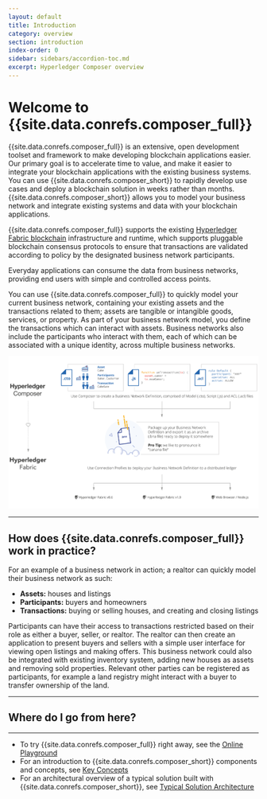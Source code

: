 ```yaml
---
layout: default
title: Introduction
category: overview
section: introduction
index-order: 0
sidebar: sidebars/accordion-toc.md
excerpt: Hyperledger Composer overview
---
```


# Welcome to {{site.data.conrefs.composer_full}}

{{site.data.conrefs.composer_full}} is an extensive, open development toolset and framework to make developing blockchain applications easier. Our primary goal is to accelerate time to value, and make it easier to integrate your blockchain applications with the existing business systems. You can use {{site.data.conrefs.composer_short}} to rapidly develop use cases and deploy a blockchain solution in weeks rather than months. {{site.data.conrefs.composer_short}} allows you to model your business network and integrate existing systems and data with your blockchain applications.

{{site.data.conrefs.composer_full}} supports the existing [Hyperledger Fabric blockchain](https://hyperledger.org) infrastructure and runtime, which supports pluggable blockchain consensus protocols to ensure that transactions are validated according to policy by the designated business network participants.

Everyday applications can consume the data from business networks, providing end users with simple and controlled access points.

You can use {{site.data.conrefs.composer_full}} to quickly model your current business network, containing your existing assets and the transactions related to them; assets are tangible or intangible goods, services, or property. As part of your business network model, you define the transactions which can interact with assets. Business networks also include the participants who interact with them, each of which can be associated with a unique identity, across multiple business networks.

![Diagram of {{site.data.conrefs.composer_full}}](../assets/img/Composer-Diagram.svg)

---

## How does {{site.data.conrefs.composer_full}} work in practice?

For an example of a business network in action; a realtor can quickly model their business network as such:

* **Assets:** houses and listings
* **Participants:** buyers and homeowners
* **Transactions:** buying or selling houses, and creating and closing listings

Participants can have their access to transactions restricted based on their role as either a buyer, seller, or realtor. The realtor can then create an application to present buyers and sellers with a simple user interface for viewing open listings and making offers. This business network could also be integrated with existing inventory system, adding new houses as assets and removing sold properties. Relevant other parties can be registered as participants, for example a land registry might interact with a buyer to transfer ownership of the land.


---

## Where do I go from here?

---

* To try {{site.data.conrefs.composer_full}} right away, see the [Online Playground](../installing/getting-started-with-playground.html)
* For an introduction to {{site.data.conrefs.composer_short}} components and concepts, see [Key Concepts](./key-concepts.html)
* For an architectural overview of a typical solution built with {{site.data.conrefs.composer_short}}, see [Typical Solution Architecture](./solution-architecture.html)
